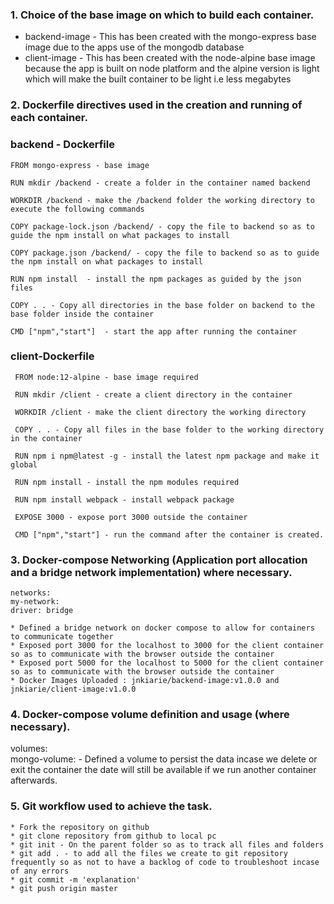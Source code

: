 ### 1. Choice of the base image on which to build each container.  
  - backend-image - This has been created with the mongo-express base image due to the apps use of the mongodb database  
  - client-image - This has been created with the node-alpine base image because the app is built on node platform and the alpine version is light which will make the    built container to be light i.e less megabytes  
    
### 2. Dockerfile directives used in the creation and running of each container.  
   ### backend - Dockerfile  
   
    FROM mongo-express - base image  

    RUN mkdir /backend - create a folder in the container named backend  

    WORKDIR /backend - make the /backend folder the working directory to execute the following commands  

    COPY package-lock.json /backend/ - copy the file to backend so as to guide the npm install on what packages to install  

    COPY package.json /backend/ - copy the file to backend so as to guide the npm install on what packages to install    

    RUN npm install  - install the npm packages as guided by the json files   

    COPY . . - Copy all directories in the base folder on backend to the base folder inside the container   

    CMD ["npm","start"]  - start the app after running the container  
    
###  client-Dockerfile 
    
     FROM node:12-alpine - base image required  

     RUN mkdir /client - create a client directory in the container  

     WORKDIR /client - make the client directory the working directory  

     COPY . . - Copy all files in the base folder to the working directory in the container  

     RUN npm i npm@latest -g - install the latest npm package and make it global  

     RUN npm install - install the npm modules required  

     RUN npm install webpack - install webpack package  

     EXPOSE 3000 - expose port 3000 outside the container  

     CMD ["npm","start"] - run the command after the container is created.   

### 3. Docker-compose Networking (Application port allocation and a bridge network implementation) where necessary.  
    networks:   
    my-network:   
    driver: bridge   

    * Defined a bridge network on docker compose to allow for containers to communicate together  
    * Exposed port 3000 for the localhost to 3000 for the client container so as to communicate with the browser outside the container  
    * Exposed port 5000 for the localhost to 5000 for the client container so as to communicate with the browser outside the container  
    * Docker Images Uploaded : jnkiarie/backend-image:v1.0.0 and jnkiarie/client-image:v1.0.0

### 4. Docker-compose volume definition and usage (where necessary).  

volumes:  
  mongo-volume: - Defined a volume to persist the data incase we delete or exit the container the date will still be available if we run another container afterwards.  

### 5. Git workflow used to achieve the task.  
    * Fork the repository on github  
    * git clone repository from github to local pc  
    * git init - On the parent folder so as to track all files and folders  
    * git add . - to add all the files we create to git repository frequently so as not to have a backlog of code to troubleshoot incase of any errors  
    * git commit -m 'explanation'  
    * git push origin master  